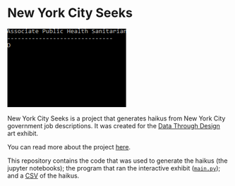 # New York City Seeks
![haiku generating](haiku.gif)

New York City Seeks is a project that generates haikus from
New York City government job descriptions. It was created for the
[Data Through Design](http://datathroughdesign.com) art exhibit.

You can read more about the project [here](https://medium.com/@docmarionum1/new-york-seeks-haikus-generating-haikus-from-nyc-government-job-descriptions-c27496a376fd).

This repository contains the code that was used to generate the haikus
(the jupyter notebooks); the program that ran the interactive exhibit
([`main.py`](main.py)); and a [CSV](haikus.csv) of the haikus.
